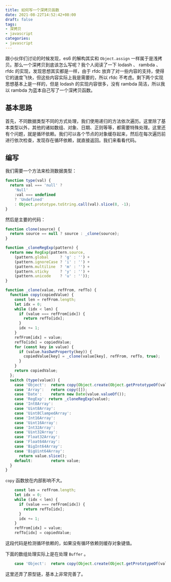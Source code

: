 ```yaml
---
title: 如何写一个深拷贝函数
date: 2021-08-22T14:52:42+08:00
draft: false
tags:
- 深拷贝
- javascript
categories:
- javascript
---
```


跟小伙伴们讨论的时候发现，es6 的解构其实和 `Object.assign` 一样属于是浅拷贝。那么一个深拷贝到底该怎么写呢？我个人阅读了一下 lodash 、 rambda 、 rfdc 的实现，发现思想其实都是一样，由于 rfdc 放弃了对一些内容的支持，使得它的速度飞快，但这些内容实际上我是需要的，所以 rfdc 不考虑。剩下两个实现思想基本上是一样的，但是 lodash 的实现内容很多，没有 rambda 简洁，所以我以 rambda 为蓝本自己写了一个深拷贝函数。

## 基本思路

首先，不同数据类型不同的方式处理，我们使用递归的方法依次遍历。这里除了基本类型以外，其他的诸如数组、对象、日期、正则等等，都需要特殊处理。这里还有个问题，就是循环依赖。我们可以各个节点的对象缓存起来，然后在每次遍历前进行依次检查，发现存在循环依赖，就直接返回。我们来看看代码。

## 编写

我们需要一个方法来检测数据类型：

``` javascript
function type(val) {
  return val === 'null' ?
    'Null'
    :val === undefined
    ? 'Undefined'
    : Object.prototype.toString.call(val).slice(8, -1);
}
```

然后是主要的代码：

``` javascript
function clone(source) {
  return source == null ? source : _clone(source);
}

function _cloneRegExp(pattern) {
  return new RegExp(pattern.source,
    (pattern.global     ? 'g' : '') +
    (pattern.ignoreCase ? 'i' : '') +
    (pattern.multiline  ? 'm' : '') +
    (pattern.sticky     ? 'y' : '') +
    (pattern.unicode    ? 'u' : ''));
}

function _clone(value, refFrom, refTo) {
  function copy(copiedValue) {
    const len = refFrom.length;
    let idx = 0;
    while (idx < len) {
      if (value === refFrom[idx]) {
        return refTo[idx];
      }
      idx += 1;
    }
    refFrom[idx] = value;
    refTo[idx] = copiedValue;
    for (const key in value) {
      if (value.hasOwnProperty(key)) {
        copiedValue[key] = _clone(value[key], refFrom, refTo, true);
      }
    }
    return copiedValue;
  };
  switch (type(value)) {
    case 'Object':  return copy(Object.create(Object.getPrototypeOf(value)));
    case 'Array':   return copy([]);
    case 'Date':    return new Date(value.valueOf());
    case 'RegExp': return _cloneRegExp(value);
    case 'Int8Array':
    case 'Uint8Array':
    case 'Uint8ClampedArray':
    case 'Int16Array':
    case 'Uint16Array':
    case 'Int32Array':
    case 'Uint32Array':
    case 'Float32Array':
    case 'Float64Array':
    case 'BigInt64Array':
    case 'BigUint64Array':
      return value.slice();
    default:        return value;
  }
}
```

`copy` 函数放在内部影响不大。

``` javascript
    const len = refFrom.length;
    let idx = 0;
    while (idx < len) {
      if (value === refFrom[idx]) {
        return refTo[idx];
      }
      idx += 1;
    }
    refFrom[idx] = value;
    refTo[idx] = copiedValue;
```

这段代码是检测循环依赖的，如果没有循环依赖则缓存对象键值。

下面的数组处理实际上是在处理 `Buffer` 。

``` javascript
    case 'Object':  return copy(Object.create(Object.getPrototypeOf(value)));
```

这里还弄了原型链，基本上非常完善了。

